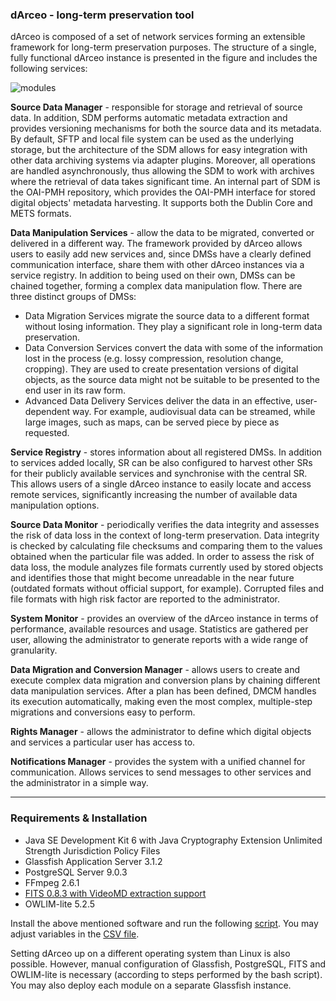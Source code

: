### dArceo - long-term preservation tool 

dArceo is composed of a set of network services forming an extensible framework for long-term preservation purposes. The structure of a single, fully functional dArceo instance is presented in the figure and includes the following services:

![modules](https://cloud.githubusercontent.com/assets/5885929/7822575/d1366796-03f6-11e5-8bc5-d23dacfccba6.png)

**Source Data Manager** - responsible for storage and retrieval of source data. In addition, SDM performs automatic metadata extraction and provides versioning mechanisms for both the source data and its metadata. By default, SFTP and local file system can be used as the underlying storage, but the architecture of the SDM allows for easy integration with other data archiving systems via adapter plugins. Moreover, all operations are handled asynchronously, thus allowing the SDM to work with archives where the retrieval of data takes significant time. An internal part of SDM is the OAI-PMH repository, which provides the OAI-PMH interface for stored digital objects' metadata harvesting. It supports both the Dublin Core and METS formats.

**Data Manipulation Services** - allow the data to be migrated, converted or delivered in a different way. The framework provided by dArceo allows users to easily add new services and, since DMSs have a clearly defined communication interface, share them with other dArceo instances via a service registry. In addition to being used on their own, DMSs can be chained together, forming a complex data manipulation flow. There are three distinct groups of DMSs:
* Data Migration Services migrate the source data to a different format without losing information. They play a significant role in long-term data preservation.
* Data Conversion Services convert the data with some of the information lost in the process (e.g. lossy compression, resolution change, cropping). They are used to create presentation versions of digital objects, as the source data might not be suitable to be presented to the end user in its raw form.
* Advanced Data Delivery Services deliver the data in an effective, user-dependent way. For example, audiovisual data can be streamed, while large images, such as maps, can be served piece by piece as requested.

**Service Registry** - stores information about all registered DMSs. In addition to services added locally, SR can be also configured to harvest other SRs for their publicly available services and synchronise with the central SR. This allows users of a single dArceo instance to easily locate and access remote services, significantly increasing the number of available data manipulation options.

**Source Data Monitor** - periodically verifies the data integrity and assesses the risk of data loss in the context of long-term preservation. Data integrity is checked by calculating file checksums and comparing them to the values obtained when the particular file was added. In order to assess the risk of data loss, the module analyzes file formats currently used by stored objects and identifies those that might become unreadable in the near future (outdated formats without official support, for example). Corrupted files and file formats with high risk factor are reported to the administrator.

**System Monitor** - provides an overview of the dArceo instance in terms of performance, available resources and usage. Statistics are gathered per user, allowing the administrator to generate reports with a wide range of granularity.

**Data Migration and Conversion Manager** - allows users to create and execute complex data migration and conversion plans by chaining different data manipulation services. After a plan has been defined, DMCM handles its execution automatically, making even the most complex, multiple-step migrations and conversions easy to perform.

**Rights Manager** - allows the administrator to define which digital objects and services a particular user has access to.

**Notifications Manager** - provides the system with a unified channel for communication. Allows services to send messages to other services and the administrator in a simple way.


---

### Requirements & Installation

* Java SE Development Kit 6 with Java Cryptography Extension Unlimited Strength Jurisdiction Policy Files
* Glassfish Application Server 3.1.2
* PostgreSQL Server 9.0.3
* FFmpeg 2.6.1
* [FITS 0.8.3 with VideoMD extraction support](http://github.com/opf-labs/fits/tree/ffmpeg-videomd-aes)
* OWLIM-lite 5.2.5

Install the above mentioned software and run the following [script](http://github.com/psnc-dl/darceo/blob/master/wrdz/wrdz-ear/src/main/install/darceo-install/darceo-install.sh). You may adjust variables in the [CSV file](http://github.com/psnc-dl/darceo/blob/master/wrdz/wrdz-ear/src/main/install/darceo-install/vars.csv).

Setting dArceo up on a different operating system than Linux is also possible. However, manual configuration of Glassfish, PostgreSQL, FITS and OWLIM-lite is necessary (according to steps performed by the bash script). You may also deploy each module on a separate Glassfish instance. 

